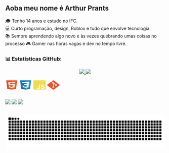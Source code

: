 ## Aoba meu nome é Arthur Prants

🎓 Tenho 14 anos e estudo no IFC.  
💻 Curto programação, design, Roblox e tudo que envolve tecnologia.  
📚 Sempre aprendendo algo novo e às vezes quebrando umas coisas no processo
🎮 Gamer nas horas vagas e dev no tempo livre.

### 📊 Estatísticas GitHub:

<div align="center">
  <a href="https://github.com/seuusuario">
    <img height="150em" src="https://github-readme-stats.vercel.app/api?username=seuusuario&show_icons=true&theme=radical"/>
    <img height="150em" src="https://github-readme-stats.vercel.app/api/top-langs/?username=seuusuario&layout=compact&theme=radical"/>
  </a>
</div>

<div style="display: inline_block"><br>
  <img align="center" alt="Prants-HTML" height="30" width="40" src="https://raw.githubusercontent.com/devicons/devicon/master/icons/html5/html5-original.svg">
  <img align="center" alt="Prants-CSS" height="30" width="40" src="https://raw.githubusercontent.com/devicons/devicon/master/icons/css3/css3-original.svg">
  <img align="center" alt="Prants-Js" height="30" width="40" src="https://raw.githubusercontent.com/devicons/devicon/master/icons/javascript/javascript-plain.svg">
  <img align="center" alt="Prants-Git" height="30" width="40" src="https://raw.githubusercontent.com/devicons/devicon/master/icons/git/git-original.svg">
</div>

##

<div> 
  <a href="https://www.instagram.com/seuusuario" target="_blank"><img src="https://img.shields.io/badge/-Instagram-%23E4405F?style=for-the-badge&logo=instagram&logoColor=white"></a>
  <a href="https://discord.com/users/seuID" target="_blank"><img src="https://img.shields.io/badge/Discord-7289DA?style=for-the-badge&logo=discord&logoColor=white"></a> 
  <a href="mailto:seuemail@gmail.com" target="_blank"><img src="https://img.shields.io/badge/-Gmail-%23333?style=for-the-badge&logo=gmail&logoColor=white"></a>
</div>

##

<picture align="center">
  <source media="(prefers-color-scheme: dark)" srcset="https://raw.githubusercontent.com/PrtzArthur/PrtzArthur/output/github-contribution-grid-snake-dark.svg">
  <source media="(prefers-color-scheme: light)" srcset="https://raw.githubusercontent.com/PrtzArthur/PrtzArthur/output/github-contribution-grid-snake-dark.svg">
  <img align="center" alt="github contribution grid snake animation" src="https://raw.githubusercontent.com/PrtzArthur/PrtzArthur/output/github-contribution-grid-snake.svg">
</picture>

